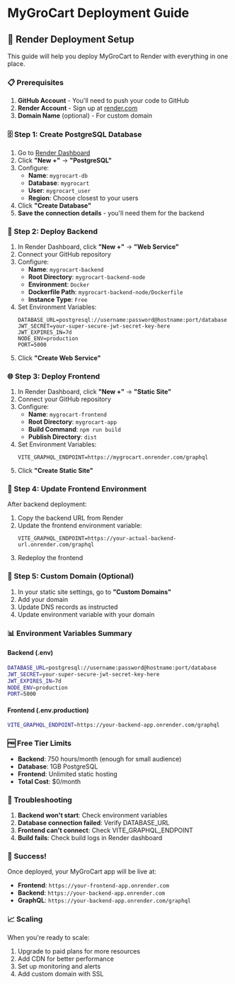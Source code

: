 # MyGroCart Deployment Guide

## 🚀 Render Deployment Setup

This guide will help you deploy MyGroCart to Render with everything in one place.

### 📋 Prerequisites

1. **GitHub Account** - You'll need to push your code to GitHub
2. **Render Account** - Sign up at [render.com](https://render.com)
3. **Domain Name** (optional) - For custom domain

### 🗄️ Step 1: Create PostgreSQL Database

1. Go to [Render Dashboard](https://dashboard.render.com)
2. Click **"New +"** → **"PostgreSQL"**
3. Configure:
   - **Name**: `mygrocart-db`
   - **Database**: `mygrocart`
   - **User**: `mygrocart_user`
   - **Region**: Choose closest to your users
4. Click **"Create Database"**
5. **Save the connection details** - you'll need them for the backend

### 🔧 Step 2: Deploy Backend

1. In Render Dashboard, click **"New +"** → **"Web Service"**
2. Connect your GitHub repository
3. Configure:
   - **Name**: `mygrocart-backend`
   - **Root Directory**: `mygrocart-backend-node`
   - **Environment**: `Docker`
   - **Dockerfile Path**: `mygrocart-backend-node/Dockerfile`
   - **Instance Type**: `Free`
4. Set Environment Variables:
   ```
   DATABASE_URL=postgresql://username:password@hostname:port/database
   JWT_SECRET=your-super-secure-jwt-secret-key-here
   JWT_EXPIRES_IN=7d
   NODE_ENV=production
   PORT=5000
   ```
5. Click **"Create Web Service"**

### 🌐 Step 3: Deploy Frontend

1. In Render Dashboard, click **"New +"** → **"Static Site"**
2. Connect your GitHub repository
3. Configure:
   - **Name**: `mygrocart-frontend`
   - **Root Directory**: `mygrocart-app`
   - **Build Command**: `npm run build`
   - **Publish Directory**: `dist`
4. Set Environment Variables:
   ```
   VITE_GRAPHQL_ENDPOINT=https://mygrocart.onrender.com/graphql
   ```
5. Click **"Create Static Site"**

### 🔗 Step 4: Update Frontend Environment

After backend deployment:
1. Copy the backend URL from Render
2. Update the frontend environment variable:
   ```
   VITE_GRAPHQL_ENDPOINT=https://your-actual-backend-url.onrender.com/graphql
   ```
3. Redeploy the frontend

### 🎯 Step 5: Custom Domain (Optional)

1. In your static site settings, go to **"Custom Domains"**
2. Add your domain
3. Update DNS records as instructed
4. Update environment variable with your domain

### 📊 Environment Variables Summary

#### Backend (.env)
```bash
DATABASE_URL=postgresql://username:password@hostname:port/database
JWT_SECRET=your-super-secure-jwt-secret-key-here
JWT_EXPIRES_IN=7d
NODE_ENV=production
PORT=5000
```

#### Frontend (.env.production)
```bash
VITE_GRAPHQL_ENDPOINT=https://your-backend-app.onrender.com/graphql
```

### 🆓 Free Tier Limits

- **Backend**: 750 hours/month (enough for small audience)
- **Database**: 1GB PostgreSQL
- **Frontend**: Unlimited static hosting
- **Total Cost**: $0/month

### 🔧 Troubleshooting

1. **Backend won't start**: Check environment variables
2. **Database connection failed**: Verify DATABASE_URL
3. **Frontend can't connect**: Check VITE_GRAPHQL_ENDPOINT
4. **Build fails**: Check build logs in Render dashboard

### 🎉 Success!

Once deployed, your MyGroCart app will be live at:
- **Frontend**: `https://your-frontend-app.onrender.com`
- **Backend**: `https://your-backend-app.onrender.com`
- **GraphQL**: `https://your-backend-app.onrender.com/graphql`

### 📈 Scaling

When you're ready to scale:
1. Upgrade to paid plans for more resources
2. Add CDN for better performance
3. Set up monitoring and alerts
4. Add custom domain with SSL
